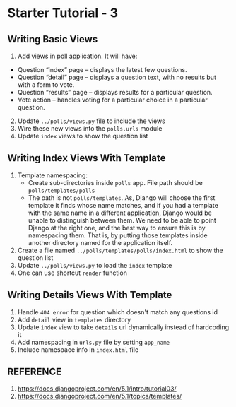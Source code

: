 # Starter Tutorial - 3

## Writing Basic Views
1. Add views in poll application. It will have:
- Question “index” page – displays the latest few questions.
- Question “detail” page – displays a question text, with no results but with a form to vote.
- Question “results” page – displays results for a particular question.
- Vote action – handles voting for a particular choice in a particular question.
2. Update `../polls/views.py` file to include the views
3. Wire these new views into the `polls.urls` module
4. Update `index` views to show the question list 

## Writing Index Views With Template
1. Template namespacing:
   - Create sub-directories inside `polls` app. File path should be `polls/templates/polls`
   - The path is not `polls/templates`. As, Django will choose the first template it finds whose name matches, and if you had a template with the same name in a different application, Django would be unable to distinguish between them. We need to be able to point Django at the right one, and the best way to ensure this is by namespacing them. That is, by putting those templates inside another directory named for the application itself.
2. Create a file named `../polls/templates/polls/index.html` to show the question list
3. Update `../polls/views.py` to load the `index` template
4. One can use shortcut `render` function

## Writing Details Views With Template
1. Handle `404 error` for question which doesn't match any questions id
2. Add `detail` view in `templates` directory
3. Update `index` view to take `details` url dynamically instead of hardcoding it
4. Add namespacing in `urls.py` file by setting `app_name`
5. Include namespace info in `index.html` file 


## REFERENCE
1. https://docs.djangoproject.com/en/5.1/intro/tutorial03/
2. https://docs.djangoproject.com/en/5.1/topics/templates/
